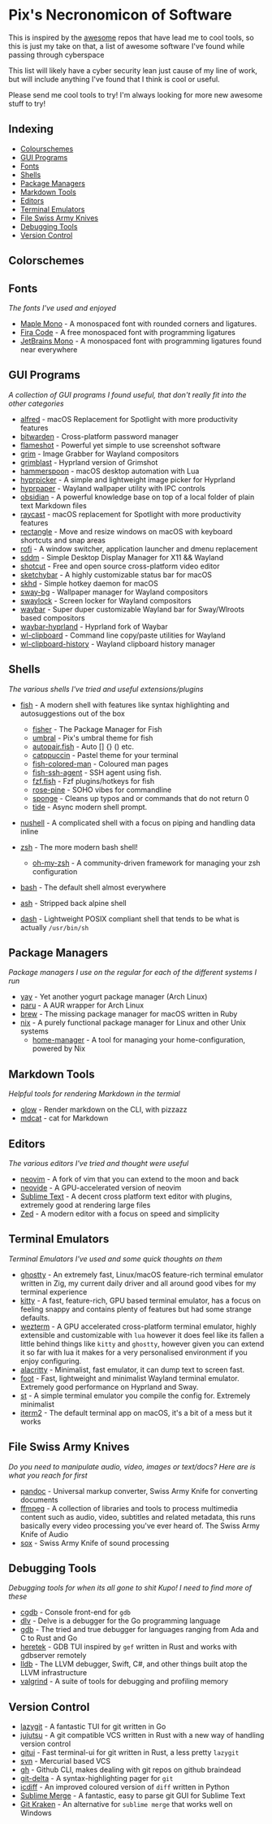 # Pix's Necronomicon of Software

This is inspired by the [awesome](https://github.com/sindresorhus/awesome) repos that have lead me to cool tools, so this is just my take on that, a list of awesome software I've found while passing through cyberspace

This list will likely have a cyber security lean just cause of my line of work, but will include anything I've found that I think is cool or useful.

Please send me cool tools to try! I'm always looking for more new awesome stuff to try!

## Indexing

- [Colourschemes](#colourschemes)
- [GUI Programs](#gui-programs)
- [Fonts](#fonts)
- [Shells](#shells)
- [Package Managers](#package-managers)
- [Markdown Tools](#markdown-tools)
- [Editors](#editors)
- [Terminal Emulators](#terminal-emulators)
- [File Swiss Army Knives](#file-swiss-army-knives)
- [Debugging Tools](#debugging-tools)
- [Version Control](#version-control)

## Colorschemes


## Fonts

  *The fonts I've used and enjoyed*

- [Maple Mono](https://github.com/subframe7536/maple-font) - A monospaced font with rounded corners and ligatures.
- [Fira Code](https://github.com/tonsky/FiraCode) - A free monospaced font with programming ligatures
- [JetBrains Mono](https://www.jetbrains.com/lp/mono/) - A monospaced font with programming ligatures found near everywhere

## GUI Programs

 *A collection of GUI programs I found useful, that don't really fit into the other categories*

- [alfred](https://www.alfredapp.com/) - macOS Replacement for Spotlight with more productivity features
- [bitwarden](https://bitwarden.com/) - Cross-platform password manager
- [flameshot](https://github.com/flameshot-org/flameshot) - Powerful yet simple to use screenshot software
- [grim](https://github.com/emersion/grim) - Image Grabber for Wayland compositors
- [grimblast](https://github.com/hyprwm/contrib/tree/main/grimblast) - Hyprland version of Grimshot
- [hammerspoon](https://github.com/Hammerspoon/hammerspoon) - macOS desktop automation with Lua
- [hyprpicker](https://github.com/hyprwm/hyprpicker) - A simple and lightweight image picker for Hyprland
- [hyprpaper](https://github.com/hyprwm/hyprpaper) - Wayland wallpaper utility with IPC controls
- [obsidian](https://obsidian.md/) - A powerful knowledge base on top of a local folder of plain text Markdown files
- [raycast](https://www.raycast.com/) - macOS replacement for Spotlight with more productivity features
- [rectangle](https://github.com/rxhanson/Rectangle) - Move and resize windows on macOS with keyboard shortcuts and snap areas
- [rofi](https://github.com/davatorium/rofi) - A window switcher, application launcher and dmenu replacement
- [sddm](https://github.com/sddm/sddm) - Simple Desktop Display Manager for X11 && Wayland
- [shotcut](https://www.shotcut.org/) - Free and open source cross-platform video editor
- [sketchybar](https://github.com/FelixKratz/SketchyBar) - A highly customizable status bar for macOS
- [skhd](https://github.com/koekeishiya/skhd) - Simple hotkey daemon for macOS
- [sway-bg](https://github.com/swaywm/sway-bg) - Wallpaper manager for Wayland compositors
- [swaylock](https://github.com/swaywm/swaylock) - Screen locker for Wayland compositors
- [waybar](https://github.com/Alexays/Waybar) - Super duper customizable Wayland bar for Sway/Wlroots based compositors
- [waybar-hyprland](https://github.com/r-clifford/Waybar-Hyprland) - Hyprland fork of Waybar
- [wl-clipboard](https://github.com/bugaevc/wl-clipboard) - Command line copy/paste utilities for Wayland
- [wl-clipboard-history](https://github.com/janza/wl-clipboard-history) - Wayland clipboard history manager

## Shells

  *The various shells I've tried and useful extensions/plugins*

- [fish](https://fishshell.com/) - A modern shell with features like syntax highlighting and autosuggestions out of the box
  - [fisher](https://github.com/jorgebucaran/fisher) - The Package Manager for Fish
  - [umbral](https://github.com/pix-xip/umbral.nvim/tree/main/extras/fish) - Pix's umbral theme for fish
  - [autopair.fish](https://github.com/jorgebucaran/autopair.fish) - Auto [] {} () etc.
  - [catppuccin](https://github.com/catppuccin/fish) - Pastel theme for your terminal
  - [fish-colored-man](https://github.com/decors/fish-colored-man) - Coloured man pages
  - [fish-ssh-agent](https://github.com/danhper/fish-ssh-agent) - SSH agent using fish.
  - [fzf.fish](https://github.com/PatrickF1/fzf.fish) - Fzf plugins/hotkeys for fish
  - [rose-pine](https://github.com/rose-pine/fish) - SOHO vibes for commandline
  - [sponge](https://github.com/meaningful-ooo/sponge) - Cleans up typos and or commands that do not return 0
  - [tide](https://github.com/ilancosman/tide) - Async modern shell prompt.

- [nushell](https://github.com/nushell/nushell) - A complicated shell with a focus on piping and handling data inline
- [zsh](https://github.com/ohmyzsh/ohmyzsh/wiki/Installing-ZSH) - The more modern bash shell!
  - [oh-my-zsh](https://github.com/ohmyzsh/ohmyzsh) - A community-driven framework for managing your zsh configuration
- [bash](https://github.com/bminor/bash) - The default shell almost everywhere
- [ash](#) - Stripped back alpine shell
- [dash](#) - Lightweight POSIX compliant shell that tends to be what is actually `/usr/bin/sh`

## Package Managers

  *Package managers I use on the regular for each of the different systems I run*

- [yay](https://github.com/Jguer/yay) - Yet another yogurt package manager (Arch Linux)
- [paru](https://github.com/Morganamilo/paru) - A AUR wrapper for Arch Linux
- [brew](https://brew.sh/) - The missing package manager for macOS written in Ruby
- [nix](https://nixos.org/) - A purely functional package manager for Linux and other Unix systems
  - [home-manager](https://github.com/nix-community/home-manager) - A tool for managing your home-configuration, powered by Nix

## Markdown Tools

  *Helpful tools for rendering Markdown in the termial*

- [glow](https://github.com/charmbracelet/glow) - Render markdown on the CLI, with pizzazz
- [mdcat](https://github.com/lunaryorn/mdcat) - cat for Markdown

## Editors

  *The various editors I've tried and thought were useful*

- [neovim](https://github.com/neovim/neovim) - A fork of vim that you can extend to the moon and back
- [neovide](https://github.com/neovide/neovide) - A GPU-accelerated version of neovim
- [Sublime Text](https://www.sublimetext.com/) - A decent cross platform text editor with plugins, extremely good at rendering large files
- [Zed](https://zed.dev/) - A modern editor with a focus on speed and simplicity

## Terminal Emulators

  *Terminal Emulators I've used and some quick thoughts on them*

  - [ghostty](https://github.com/ghostty-org/ghostty) - An extremely fast, Linux/macOS feature-rich terminal emulator written in Zig, my current daily driver and all around good vibes for my terminal experience
  - [kitty](https://github.com/kovidgoyal/kitty) - A fast, feature-rich, GPU based terminal emulator, has a focus on feeling snappy and contains plenty of features but had some strange defaults.
  - [wezterm](https://github.com/wez/wezterm) - A GPU accelerated cross-platform terminal emulator, highly extensible and customizable with `lua` however it does feel like its fallen a little behind things like `kitty` and `ghostty`, however given you can extend it so far with lua it makes for a very personalised environment if you enjoy configuring.
  - [alacritty](https://github.com/alacritty/alacritty) - Minimalist, fast emulator, it can dump text to screen fast.
  - [foot](https://github.com/charmbracelet/foot) - Fast, lightweight and minimalist Wayland terminal emulator. Extremely good performance on Hyprland and Sway.
  - [st](https://github.com/Shourai/st) - A simple terminal emulator you compile the config for. Extremely minimalist
  - [iterm2](https://iterm2.com/) - The default terminal app on macOS, it's a bit of a mess but it works

## File Swiss Army Knives

  *Do you need to manipulate audio, video, images or text/docs? Here are is what you reach for first*

- [pandoc](https://github.com/jgm/pandoc) - Universal markup converter, Swiss Army Knife for converting documents
- [ffmpeg](https://ffmpeg.org/) - A collection of libraries and tools to process multimedia content such as audio, video, subtitles and related metadata, this runs basically every video processing you've ever heard of. The Swiss Army Knife of Audio
- [sox](https://github.com/chirlu/sox) - Swiss Army Knife of sound processing

## Debugging Tools 

  *Debugging tools for when its all gone to shit Kupo! I need to find more of these*

- [cgdb](https://github.com/cgdb/cgdb) - Console front-end for `gdb`
- [dlv](https://github.com/go-delve/delve) - Delve is a debugger for the Go programming language
- [gdb](https://sourceware.org/gdb/) - The tried and true debugger for languages ranging from Ada and C to Rust and Go
- [heretek](https://github.com/wcampbell0x2a/heretek) - GDB TUI inspired by `gef` written in Rust and works with gdbserver remotely
- [lldb](https://lldb.llvm.org/) - The LLVM debugger, Swift, C#, and other things built atop the LLVM infrastructure
- [valgrind](https://valgrind.org/) - A suite of tools for debugging and profiling memory

## Version Control

- [lazygit](https://github.com/jesseduffield/lazygit) - A fantastic TUI for git written in Go
- [jujutsu](https://github.com/jj-vcs/jj) - A git compatible VCS written in Rust with a new way of handling version control
- [gitui](https://github.com/gitui-org/gitui) - Fast terminal-ui for git written in Rust, a less pretty `lazygit`
- [svn](https://subversion.apache.org/) - Mercurial based VCS
- [gh](https://cli.github.com/) - Github CLI, makes dealing with git repos on github braindead
- [git-delta](https://github.com/dandavison/delta) - A syntax-highlighting pager for `git`
- [icdiff](https://github.com/jeffkaufman/icdiff) - An improved coloured version of `diff` written in Python
- [Sublime Merge](https://www.sublimemerge.com/) - A fantastic, easy to parse git GUI for Sublime Text
- [Git Kraken](https://www.gitkraken.com/) - An alternative for `sublime merge` that works well on Windows
